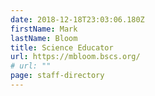 ```yaml
---
date: 2018-12-18T23:03:06.180Z
firstName: Mark
lastName: Bloom
title: Science Educator
url: https://mbloom.bscs.org/
# url: ""
page: staff-directory
---
```

